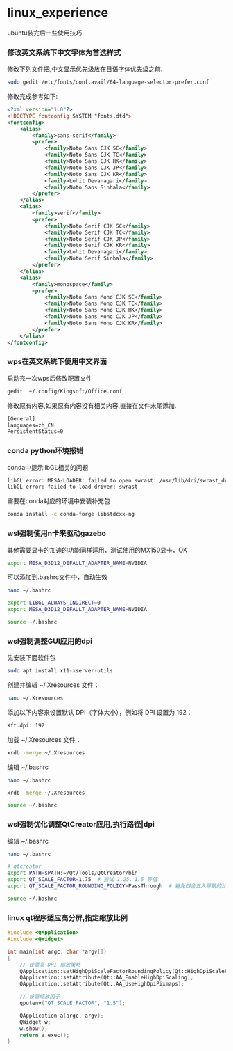 ```

```

# linux_experience
ubuntu装完后一些使用技巧

### 修改英文系统下中文字体为首选样式

修改下列文件把,中文显示优先级放在日语字体优先级之前.

```bash
sudo gedit /etc/fonts/conf.avail/64-language-selector-prefer.conf
```

修改完成参考如下:

```xml
<?xml version="1.0"?>
<!DOCTYPE fontconfig SYSTEM "fonts.dtd">
<fontconfig>
	<alias>
		<family>sans-serif</family>
		<prefer>
			<family>Noto Sans CJK SC</family>
			<family>Noto Sans CJK TC</family>
			<family>Noto Sans CJK HK</family>
			<family>Noto Sans CJK JP</family>
			<family>Noto Sans CJK KR</family>
			<family>Lohit Devanagari</family>
			<family>Noto Sans Sinhala</family>
		</prefer>
	</alias>
	<alias>
		<family>serif</family>
		<prefer>
			<family>Noto Serif CJK SC</family>
			<family>Noto Serif CJK TC</family>
			<family>Noto Serif CJK JP</family>
			<family>Noto Serif CJK KR</family>
			<family>Lohit Devanagari</family>
			<family>Noto Serif Sinhala</family>
		</prefer>
	</alias>
	<alias>
		<family>monospace</family>
		<prefer>
			<family>Noto Sans Mono CJK SC</family>
			<family>Noto Sans Mono CJK TC</family>
			<family>Noto Sans Mono CJK HK</family>
			<family>Noto Sans Mono CJK JP</family>
			<family>Noto Sans Mono CJK KR</family>
		</prefer>
	</alias>
</fontconfig>
```



### wps在英文系统下使用中文界面

启动完一次wps后修改配置文件

```bash
gedit  ~/.config/Kingsoft/Office.conf 
```

修改原有内容,如果原有内容没有相关内容,直接在文件末尾添加.

```xml
[General]
languages=zh_CN
PersistentStatus=0
```

### conda python环境报错

conda中提示libGL相关的问题

```bash
libGL error: MESA-LOADER: failed to open swrast: /usr/lib/dri/swrast_dri.so: cannot open shared object file: No such file or directory (search paths /usr/lib/x86_64-linux-gnu/dri:\$${ORIGIN}/dri:/usr/lib/dri, suffix _dri)
libGL error: failed to load driver: swrast
```

需要在conda对应的环境中安装补充包

```bash
conda install -c conda-forge libstdcxx-ng
```


### wsl强制使用n卡来驱动gazebo
其他需要显卡的加速的功能同样适用，测试使用的MX150显卡，OK
```bash
export MESA_D3D12_DEFAULT_ADAPTER_NAME=NVIDIA
```
可以添加到.bashrc文件中，自动生效
```bash
nano ~/.bashrc

export LIBGL_ALWAYS_INDIRECT=0
export MESA_D3D12_DEFAULT_ADAPTER_NAME=NVIDIA

source ~/.bashrc
```

### wsl强制调整GUI应用的dpi
先安装下面软件包
```bash
sudo apt install x11-xserver-utils
```
创建并编辑 ~/.Xresources 文件：
```bash
nano ~/.Xresources
```
添加以下内容来设置默认 DPI（字体大小），例如将 DPI 设置为 192：
```bash
Xft.dpi: 192
```
加载 ~/.Xresources 文件：
```bash
xrdb -merge ~/.Xresources
```
编辑 ~/.bashrc 
```bash
nano ~/.bashrc

xrdb -merge ~/.Xresources

source ~/.bashrc
```

### wsl强制优化调整QtCreator应用,执行路径|dpi
编辑 ~/.bashrc 
```bash
nano ~/.bashrc

# qtcreator
export PATH=$PATH:~/Qt/Tools/QtCreator/bin
export QT_SCALE_FACTOR=1.75  # 尝试 1.25、1.5 等值
export QT_SCALE_FACTOR_ROUNDING_POLICY=PassThrough  # 避免四舍五入导致的比例偏差

source ~/.bashrc
```

### linux qt程序适应高分屏,指定缩放比例
```c++
#include <QApplication>
#include <QWidget>

int main(int argc, char *argv[])
{
    // 设置高 DPI 缩放策略
    QApplication::setHighDpiScaleFactorRoundingPolicy(Qt::HighDpiScaleFactorRoundingPolicy::PassThrough);
    QApplication::setAttribute(Qt::AA_EnableHighDpiScaling);
    QApplication::setAttribute(Qt::AA_UseHighDpiPixmaps);

    // 设置缩放因子
    qputenv("QT_SCALE_FACTOR", "1.5");

    QApplication a(argc, argv);
    QWidget w;
    w.show();
    return a.exec();
}    
```
